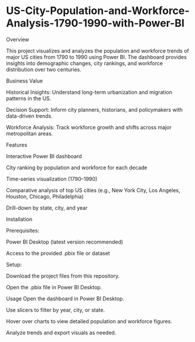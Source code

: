 # US-City-Population-and-Workforce-Analysis-1790-1990-with-Power-BI
Overview

This project visualizes and analyzes the population and workforce trends of major US cities from 1790 to 1990 using Power BI. The dashboard provides insights into demographic changes, city rankings, and workforce distribution over two centuries.

Business Value

Historical Insights: Understand long-term urbanization and migration patterns in the US.

Decision Support: Inform city planners, historians, and policymakers with data-driven trends.

Workforce Analysis: Track workforce growth and shifts across major metropolitan areas.

Features

Interactive Power BI dashboard

City ranking by population and workforce for each decade

Time-series visualization (1790–1990)

Comparative analysis of top US cities (e.g., New York City, Los Angeles, Houston, Chicago, Philadelphia)

Drill-down by state, city, and year

Installation

Prerequisites:

Power BI Desktop (latest version recommended)

Access to the provided .pbix file or dataset

Setup:

Download the project files from this repository.

Open the .pbix file in Power BI Desktop.

Usage
Open the dashboard in Power BI Desktop.

Use slicers to filter by year, city, or state.

Hover over charts to view detailed population and workforce figures.

Analyze trends and export visuals as needed.
